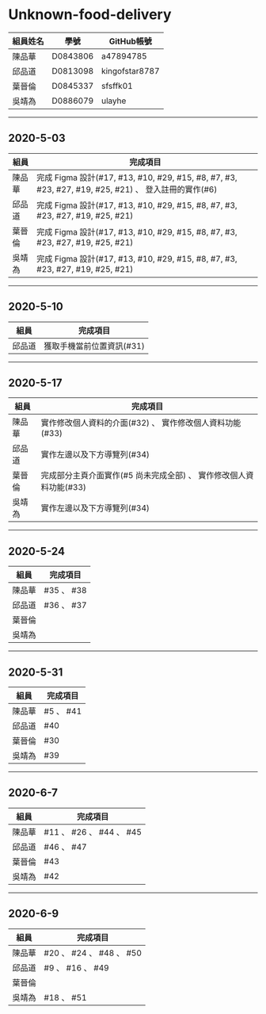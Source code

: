 # Unknown-food-delivery

| 組員姓名 | 學號     | GitHub帳號     |
| -------- | -------- | -------------- |
| 陳品華   | D0843806 | a47894785      |
| 邱品道   | D0813098 | kingofstar8787 |
| 葉晉倫   | D0845337 | sfsffk01       |
| 吳靖為   | D0886079 | ulayhe         |

---  

## 2020-5-03

|組員|完成項目|
| - | -|
| 陳品華   | 完成 Figma 設計(#17, #13, #10, #29, #15, #8, #7, #3, #23, #27, #19, #25, #21) 、 登入註冊的實作(#6)|
| 邱品道   | 完成 Figma 設計(#17, #13, #10, #29, #15, #8, #7, #3, #23, #27, #19, #25, #21)|
| 葉晉倫   | 完成 Figma 設計(#17, #13, #10, #29, #15, #8, #7, #3, #23, #27, #19, #25, #21)|
| 吳靖為   | 完成 Figma 設計(#17, #13, #10, #29, #15, #8, #7, #3, #23, #27, #19, #25, #21)|

---

## 2020-5-10

|組員|完成項目|
| - | -|
| 邱品道   | 獲取手機當前位置資訊(#31) |
---

## 2020-5-17

|組員|完成項目|
| - | -|
| 陳品華   | 實作修改個人資料的介面(#32) 、 實作修改個人資料功能(#33) |
| 邱品道   | 實作左邊以及下方導覽列(#34) |
| 葉晉倫   | 完成部分主頁介面實作(#5 尚未完成全部) 、 實作修改個人資料功能(#33) |
| 吳靖為   | 實作左邊以及下方導覽列(#34) |
---

## 2020-5-24

|組員|完成項目|
| - | -|
| 陳品華   | #35 、 #38 |
| 邱品道   | #36 、 #37 |
| 葉晉倫   |  |
| 吳靖為   |  |
---

## 2020-5-31

|組員|完成項目|
| - | -|
| 陳品華   | #5 、 #41 |
| 邱品道   | #40 |
| 葉晉倫   | #30 |
| 吳靖為   | #39 |
---

## 2020-6-7

|組員|完成項目|
| - | -|
| 陳品華   | #11 、 #26 、 #44 、 #45 |
| 邱品道   | #46 、 #47 |
| 葉晉倫   | #43 |
| 吳靖為   | #42 |
---

## 2020-6-9

|組員|完成項目|
| - | -|
| 陳品華   | #20 、 #24 、 #48 、 #50 |
| 邱品道   | #9 、 #16 、 #49 |
| 葉晉倫   |  |
| 吳靖為   | #18 、 #51 |
